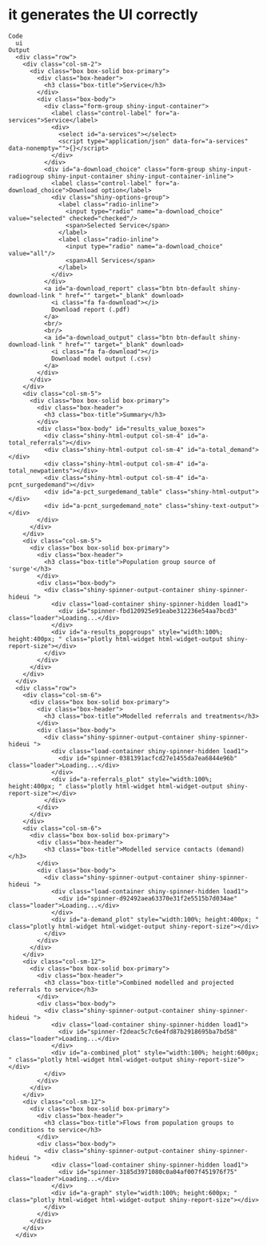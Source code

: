 # it generates the UI correctly

    Code
      ui
    Output
      <div class="row">
        <div class="col-sm-2">
          <div class="box box-solid box-primary">
            <div class="box-header">
              <h3 class="box-title">Service</h3>
            </div>
            <div class="box-body">
              <div class="form-group shiny-input-container">
                <label class="control-label" for="a-services">Service</label>
                <div>
                  <select id="a-services"></select>
                  <script type="application/json" data-for="a-services" data-nonempty="">{}</script>
                </div>
              </div>
              <div id="a-download_choice" class="form-group shiny-input-radiogroup shiny-input-container shiny-input-container-inline">
                <label class="control-label" for="a-download_choice">Download option</label>
                <div class="shiny-options-group">
                  <label class="radio-inline">
                    <input type="radio" name="a-download_choice" value="selected" checked="checked"/>
                    <span>Selected Service</span>
                  </label>
                  <label class="radio-inline">
                    <input type="radio" name="a-download_choice" value="all"/>
                    <span>All Services</span>
                  </label>
                </div>
              </div>
              <a id="a-download_report" class="btn btn-default shiny-download-link " href="" target="_blank" download>
                <i class="fa fa-download"></i>
                Download report (.pdf)
              </a>
              <br/>
              <br/>
              <a id="a-download_output" class="btn btn-default shiny-download-link " href="" target="_blank" download>
                <i class="fa fa-download"></i>
                Download model output (.csv)
              </a>
            </div>
          </div>
        </div>
        <div class="col-sm-5">
          <div class="box box-solid box-primary">
            <div class="box-header">
              <h3 class="box-title">Summary</h3>
            </div>
            <div class="box-body" id="results_value_boxes">
              <div class="shiny-html-output col-sm-4" id="a-total_referrals"></div>
              <div class="shiny-html-output col-sm-4" id="a-total_demand"></div>
              <div class="shiny-html-output col-sm-4" id="a-total_newpatients"></div>
              <div class="shiny-html-output col-sm-4" id="a-pcnt_surgedemand"></div>
              <div id="a-pct_surgedemand_table" class="shiny-html-output"></div>
              <div id="a-pcnt_surgedemand_note" class="shiny-text-output"></div>
            </div>
          </div>
        </div>
        <div class="col-sm-5">
          <div class="box box-solid box-primary">
            <div class="box-header">
              <h3 class="box-title">Population group source of 'surge'</h3>
            </div>
            <div class="box-body">
              <div class="shiny-spinner-output-container shiny-spinner-hideui ">
                <div class="load-container shiny-spinner-hidden load1">
                  <div id="spinner-fbd120925e91eabe312236e54aa7bcd3" class="loader">Loading...</div>
                </div>
                <div id="a-results_popgroups" style="width:100%; height:400px; " class="plotly html-widget html-widget-output shiny-report-size"></div>
              </div>
            </div>
          </div>
        </div>
      </div>
      <div class="row">
        <div class="col-sm-6">
          <div class="box box-solid box-primary">
            <div class="box-header">
              <h3 class="box-title">Modelled referrals and treatments</h3>
            </div>
            <div class="box-body">
              <div class="shiny-spinner-output-container shiny-spinner-hideui ">
                <div class="load-container shiny-spinner-hidden load1">
                  <div id="spinner-0381391acfcd27e1455da7ea6844e96b" class="loader">Loading...</div>
                </div>
                <div id="a-referrals_plot" style="width:100%; height:400px; " class="plotly html-widget html-widget-output shiny-report-size"></div>
              </div>
            </div>
          </div>
        </div>
        <div class="col-sm-6">
          <div class="box box-solid box-primary">
            <div class="box-header">
              <h3 class="box-title">Modelled service contacts (demand)</h3>
            </div>
            <div class="box-body">
              <div class="shiny-spinner-output-container shiny-spinner-hideui ">
                <div class="load-container shiny-spinner-hidden load1">
                  <div id="spinner-d92492aea63370e31f2e5515b7d034ae" class="loader">Loading...</div>
                </div>
                <div id="a-demand_plot" style="width:100%; height:400px; " class="plotly html-widget html-widget-output shiny-report-size"></div>
              </div>
            </div>
          </div>
        </div>
        <div class="col-sm-12">
          <div class="box box-solid box-primary">
            <div class="box-header">
              <h3 class="box-title">Combined modelled and projected referrals to service</h3>
            </div>
            <div class="box-body">
              <div class="shiny-spinner-output-container shiny-spinner-hideui ">
                <div class="load-container shiny-spinner-hidden load1">
                  <div id="spinner-f2deac5c7c6e4fd87b2918695ba7bd58" class="loader">Loading...</div>
                </div>
                <div id="a-combined_plot" style="width:100%; height:600px; " class="plotly html-widget html-widget-output shiny-report-size"></div>
              </div>
            </div>
          </div>
        </div>
        <div class="col-sm-12">
          <div class="box box-solid box-primary">
            <div class="box-header">
              <h3 class="box-title">Flows from population groups to conditions to service</h3>
            </div>
            <div class="box-body">
              <div class="shiny-spinner-output-container shiny-spinner-hideui ">
                <div class="load-container shiny-spinner-hidden load1">
                  <div id="spinner-3185d3971080c0a04af007f451976f75" class="loader">Loading...</div>
                </div>
                <div id="a-graph" style="width:100%; height:600px; " class="plotly html-widget html-widget-output shiny-report-size"></div>
              </div>
            </div>
          </div>
        </div>
      </div>

